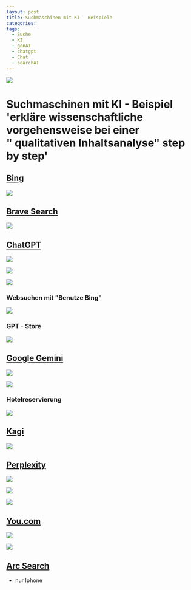 ```yaml
---
layout: post
title: Suchmaschinen mit KI - Beispiele
categories: 
tags:
  - Suche
  - KI
  - genAI
  - chatgpt
  - Chat
  - searchAI
---
```

![](../pics/2024-06-12-KI-suchmaschinen_image_1.png)
# Suchmaschinen mit KI - Beispiel 'erkläre wissenschaftliche vorgehensweise bei einer " qualitativen Inhaltsanalyse" step by step'

## [**Bing**](https://bing.com)

![](../pics/2024-06-12-KI-suchmaschinen_image_2.png)

## [**Brave Search**](https://search.brave.com)

![](../pics/2024-06-12-KI-suchmaschinen_image_3.png)
  
## [**ChatGPT**](https://chatgpt.com)

![](../pics/2024-06-12-KI-suchmaschinen_image_4.png)

![](../pics/2024-06-12-KI-suchmaschinen_image_5.png)

![](../pics/2024-06-12-KI-suchmaschinen_image_6.png)


### Websuchen mit "Benutze Bing" 
![](../pics/2024-06-12-KI-suchmaschinen_image_7.png)
### GPT - Store
![](../pics/2024-06-12-KI-suchmaschinen_image_8.png)

    
##  [**Google Gemini**](https://gemini.google.com)

![](../pics/2024-06-12-KI-suchmaschinen_image_9.png)

![](../pics/2024-06-12-KI-suchmaschinen_image_10.png)
### Hotelreservierung 
![](../pics/2024-06-12-KI-suchmaschinen_image_11.png)

##  [**Kagi**](https://kagi.com)

![](../pics/2024-06-12-KI-suchmaschinen_image_12.png)
## [**Perplexity**](https://www.perplexity.ai)

![](../pics/2024-06-12-KI-suchmaschinen_image_13.png)


![](../pics/2024-06-12-KI-suchmaschinen_image_14.png)


![](../pics/2024-06-12-KI-suchmaschinen_image_15.png)
## [**You.com**](https://you.com)

![](../pics/2024-06-12-KI-suchmaschinen_image_16.png)


![](../pics/2024-06-12-KI-suchmaschinen_image_17.png)


##  [**Arc Search**](https://apps.apple.com/us/app/arc-search-find-it-faster/id6472513080)

- nur Iphone 

